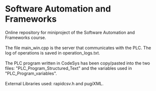 <h1> Software Automation and Frameworks </h1>
Online repository for miniproject of the Software Automation and Frameworks course.
<br/> <br/>
The file main_win.cpp is the server that communicates with the PLC. The log of operations is saved in operation_logs.txt.
<br/> <br/>
The PLC program written in CodeSys has been copy/pasted into the two files: "PLC_Program_Structured_Text" and the variables used in "PLC_Program_variables".
<br/> <br/>
External Libraries used:
rapidcsv.h and pugiXML.
